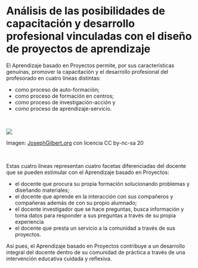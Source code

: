 
# Análisis de las posibilidades de capacitación y desarrollo profesional vinculadas con el diseño de proyectos de aprendizaje

El Aprendizaje basado en Proyectos permite, por sus características genuinas, promover la capacitación y el desarrollo profesional del profesorado en cuatro líneas distintas:

- como proceso de auto-formación;
- como proceso de formación en centros;
- como proceso de investigación-acción y
- como proceso de aprendizaje-servicio.

 

![](https://github.com/catedu/abp/blob/master/img/voice.jpg)

Imagen: [JosephGilbert.org](http://www.flickr.com/photos/ocs_camp/2171492103/) con licencia CC by-nc-sa 20

 

Estas cuatro líneas representan cuatro facetas diferenciadas del docente que se pueden estimular con el Aprendizaje basado en Proyectos:

- el docente que procura su propia formación solucionando problemas y diseñando materiales;
- el docente que aprende en la interacción con sus compañeros y compañeras además de con su propio alumnado;
- el docente investigador que se hace preguntas, busca información y toma datos para responder a sus preguntas a través de su propia experiencia
- el docente que presta un servicio a la comunidad a través de sus proyectos.

Así pues, el Aprendizaje basado en Proyectos contribuye a un desarrollo integral del docente dentro de su comunidad de práctica a través de una intervención educativa cuidada y reflexiva.
